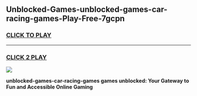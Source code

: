 
## Unblocked-Games-unblocked-games-car-racing-games-Play-Free-7gcpn
<h3>
<a href="https://premium76.site?title=unblocked-games-car-racing-games&ref=17A">CLICK TO PLAY</a></h3>
<hr>

<h3>
<a href="https://premium76.site?title=unblocked-games-car-racing-games&ref=17A">CLICK 2 PLAY</a>
  
</h3>

<a href="https://premium76.site?title=unblocked-games-car-racing-games&ref=17A"><img src="https://clearcache.store/games.png"></a>


**unblocked-games-car-racing-games games unblocked: Your Gateway to Fun and Accessible Online Gaming**
